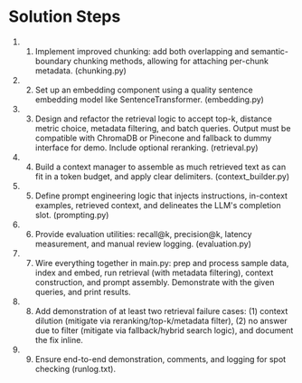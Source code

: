 # Solution Steps

1. 1. Implement improved chunking: add both overlapping and semantic-boundary chunking methods, allowing for attaching per-chunk metadata. (chunking.py)

2. 2. Set up an embedding component using a quality sentence embedding model like SentenceTransformer. (embedding.py)

3. 3. Design and refactor the retrieval logic to accept top-k, distance metric choice, metadata filtering, and batch queries. Output must be compatible with ChromaDB or Pinecone and fallback to dummy interface for demo. Include optional reranking. (retrieval.py)

4. 4. Build a context manager to assemble as much retrieved text as can fit in a token budget, and apply clear delimiters. (context_builder.py)

5. 5. Define prompt engineering logic that injects instructions, in-context examples, retrieved context, and delineates the LLM's completion slot. (prompting.py)

6. 6. Provide evaluation utilities: recall@k, precision@k, latency measurement, and manual review logging. (evaluation.py)

7. 7. Wire everything together in main.py: prep and process sample data, index and embed, run retrieval (with metadata filtering), context construction, and prompt assembly. Demonstrate with the given queries, and print results.

8. 8. Add demonstration of at least two retrieval failure cases: (1) context dilution (mitigate via reranking/top-k/metadata filter), (2) no answer due to filter (mitigate via fallback/hybrid search logic), and document the fix inline.

9. 9. Ensure end-to-end demonstration, comments, and logging for spot checking (runlog.txt).

